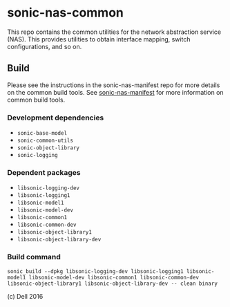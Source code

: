 sonic-nas-common
===============

This repo contains the common utilities for the network abstraction service (NAS). This provides utilities to obtain interface mapping, switch configurations, and so on.

Build
---------
Please see the instructions in the sonic-nas-manifest repo for more details on the common build tools. See [sonic-nas-manifest](https://github.com/Azure/sonic-nas-manifest) for more information on common build tools.

### Development dependencies
* `sonic-base-model`
* `sonic-common-utils`
* `sonic-object-library`
* `sonic-logging`

### Dependent packages
* `libsonic-logging-dev` 
* `libsonic-logging1`
* `libsonic-model1` 
* `libsonic-model-dev` 
* `libsonic-common1` 
* `libsonic-common-dev` 
* `libsonic-object-library1` 
* `libsonic-object-library-dev`

### Build command
    sonic_build --dpkg libsonic-logging-dev libsonic-logging1 libsonic-model1 libsonic-model-dev libsonic-common1 libsonic-common-dev libsonic-object-library1 libsonic-object-library-dev -- clean binary

(c) Dell 2016
